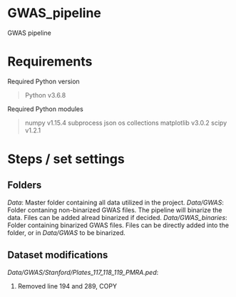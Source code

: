 # GWAS_pipeline
GWAS pipeline 

# Requirements
Required Python version
> Python v3.6.8 

Required Python modules
> numpy v1.15.4 
> subprocess
> json 
> os
> collections
> matplotlib v3.0.2
> scipy v1.2.1

# Steps / set settings

## Folders
_Data_: Master folder containing all data utilized in the project. 
_Data/GWAS_: Folder contaning non-binarized GWAS files. The pipeline will binarize the data. Files can be added alread binarized if decided.
_Data/GWAS\_binaries_: Folder containing binarized GWAS files. Files can be directly added into the folder, or in _Data/GWAS_ to be binarized. 

## Dataset modifications
_Data/GWAS/Stanford/Plates\_117\_118\_119\_PMRA.ped_: 
1. Removed line 194 and 289, COPY

